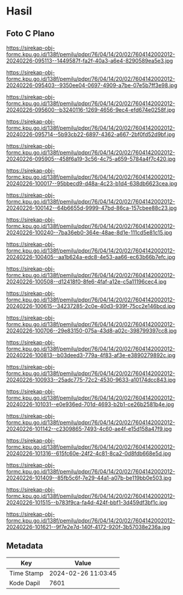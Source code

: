 # Hasil

## Foto C Plano

https://sirekap-obj-formc.kpu.go.id/138f/pemilu/pdpr/76/04/14/20/02/7604142002012-20240226-095113--1449587f-fa2f-40a3-a6e4-8290589ea5e3.jpg

https://sirekap-obj-formc.kpu.go.id/138f/pemilu/pdpr/76/04/14/20/02/7604142002012-20240226-095403--9350ee04-0697-4909-a7be-07e5b7ff3e98.jpg

https://sirekap-obj-formc.kpu.go.id/138f/pemilu/pdpr/76/04/14/20/02/7604142002012-20240226-095600--b3240116-1269-4656-9ec4-efd674e0258f.jpg

https://sirekap-obj-formc.kpu.go.id/138f/pemilu/pdpr/76/04/14/20/02/7604142002012-20240226-095714--5b93cb22-6897-4362-a667-2bf0fd52d9bf.jpg

https://sirekap-obj-formc.kpu.go.id/138f/pemilu/pdpr/76/04/14/20/02/7604142002012-20240226-095905--458f6a19-3c56-4c75-a659-5784a4f7c420.jpg

https://sirekap-obj-formc.kpu.go.id/138f/pemilu/pdpr/76/04/14/20/02/7604142002012-20240226-100017--95bbecd9-d48a-4c23-b1d4-638db6623cea.jpg

https://sirekap-obj-formc.kpu.go.id/138f/pemilu/pdpr/76/04/14/20/02/7604142002012-20240226-100142--64b6655d-9999-47bd-86ca-157cbee88c23.jpg

https://sirekap-obj-formc.kpu.go.id/138f/pemilu/pdpr/76/04/14/20/02/7604142002012-20240226-100240--7ba36eb0-364e-48ae-8d1e-111cd5e81c15.jpg

https://sirekap-obj-formc.kpu.go.id/138f/pemilu/pdpr/76/04/14/20/02/7604142002012-20240226-100405--aa1b624a-edc8-4e53-aa66-ec63b66b7efc.jpg

https://sirekap-obj-formc.kpu.go.id/138f/pemilu/pdpr/76/04/14/20/02/7604142002012-20240226-100508--d12418f0-8fe6-4faf-a12e-c5a11196cec4.jpg

https://sirekap-obj-formc.kpu.go.id/138f/pemilu/pdpr/76/04/14/20/02/7604142002012-20240226-100615--34237285-2c0e-40d3-939f-75cc2e146bcd.jpg

https://sirekap-obj-formc.kpu.go.id/138f/pemilu/pdpr/76/04/14/20/02/7604142002012-20240226-100706--29e83150-075a-43d8-a02c-398799397cc8.jpg

https://sirekap-obj-formc.kpu.go.id/138f/pemilu/pdpr/76/04/14/20/02/7604142002012-20240226-100813--b03deed3-779a-4f83-af3e-e3890279892c.jpg

https://sirekap-obj-formc.kpu.go.id/138f/pemilu/pdpr/76/04/14/20/02/7604142002012-20240226-100933--25adc775-72c2-4530-9633-a10174dcc843.jpg

https://sirekap-obj-formc.kpu.go.id/138f/pemilu/pdpr/76/04/14/20/02/7604142002012-20240226-101031--e0e936ed-701d-4693-b2b1-ce26b2581b4e.jpg

https://sirekap-obj-formc.kpu.go.id/138f/pemilu/pdpr/76/04/14/20/02/7604142002012-20240226-101142--c2309865-7493-4c60-ae4f-e15d158a47f9.jpg

https://sirekap-obj-formc.kpu.go.id/138f/pemilu/pdpr/76/04/14/20/02/7604142002012-20240226-101316--615fc60e-24f2-4c81-8ca2-0d8fdb668e5d.jpg

https://sirekap-obj-formc.kpu.go.id/138f/pemilu/pdpr/76/04/14/20/02/7604142002012-20240226-101409--85fb5c6f-7e29-44a1-a07b-be119bb0e503.jpg

https://sirekap-obj-formc.kpu.go.id/138f/pemilu/pdpr/76/04/14/20/02/7604142002012-20240226-101515--b783f9ca-fa4d-424f-bbf1-3d459df3bf1c.jpg

https://sirekap-obj-formc.kpu.go.id/138f/pemilu/pdpr/76/04/14/20/02/7604142002012-20240226-101621--9f7e2e7d-140f-4172-920f-3b57038e236a.jpg


## Metadata

| Key        | Value               |
| ---------- | ------------------- |
| Time Stamp | 2024-02-26 11:03:45 |
| Kode Dapil | 7601                |



